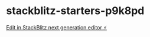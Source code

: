# stackblitz-starters-p9k8pd

[Edit in StackBlitz next generation editor ⚡️](https://stackblitz.com/~/github.com/shishirnamdeo220/stackblitz-starters-p9k8pd)